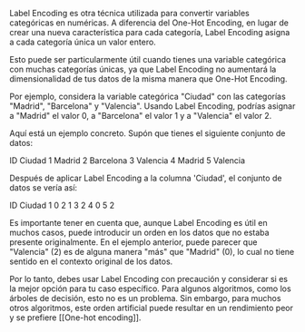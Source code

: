 Label Encoding es otra técnica utilizada para convertir variables categóricas en numéricas. A diferencia del One-Hot Encoding, en lugar de crear una nueva característica para cada categoría, Label Encoding asigna a cada categoría única un valor entero. 

Esto puede ser particularmente útil cuando tienes una variable categórica con muchas categorías únicas, ya que Label Encoding no aumentará la dimensionalidad de tus datos de la misma manera que One-Hot Encoding.

Por ejemplo, considera la variable categórica "Ciudad" con las categorías "Madrid", "Barcelona" y "Valencia". Usando Label Encoding, podrías asignar a "Madrid" el valor 0, a "Barcelona" el valor 1 y a "Valencia" el valor 2. 

Aquí está un ejemplo concreto. Supón que tienes el siguiente conjunto de datos:

ID Ciudad 
1 Madrid
2 Barcelona
3 Valencia
4 Madrid
5 Valencia


Después de aplicar Label Encoding a la columna 'Ciudad', el conjunto de datos se vería así:

ID Ciudad 
1 0
2 1
3 2
4 0
5 2


Es importante tener en cuenta que, aunque Label Encoding es útil en muchos casos, puede introducir un orden en los datos que no estaba presente originalmente. En el ejemplo anterior, puede parecer que "Valencia" (2) es de alguna manera "más" que "Madrid" (0), lo cual no tiene sentido en el contexto original de los datos.

Por lo tanto, debes usar Label Encoding con precaución y considerar si es la mejor opción para tu caso específico. Para algunos algoritmos, como los árboles de decisión, esto no es un problema. Sin embargo, para muchos otros algoritmos, este orden artificial puede resultar en un rendimiento peor y se prefiere [[One-hot encoding]].
